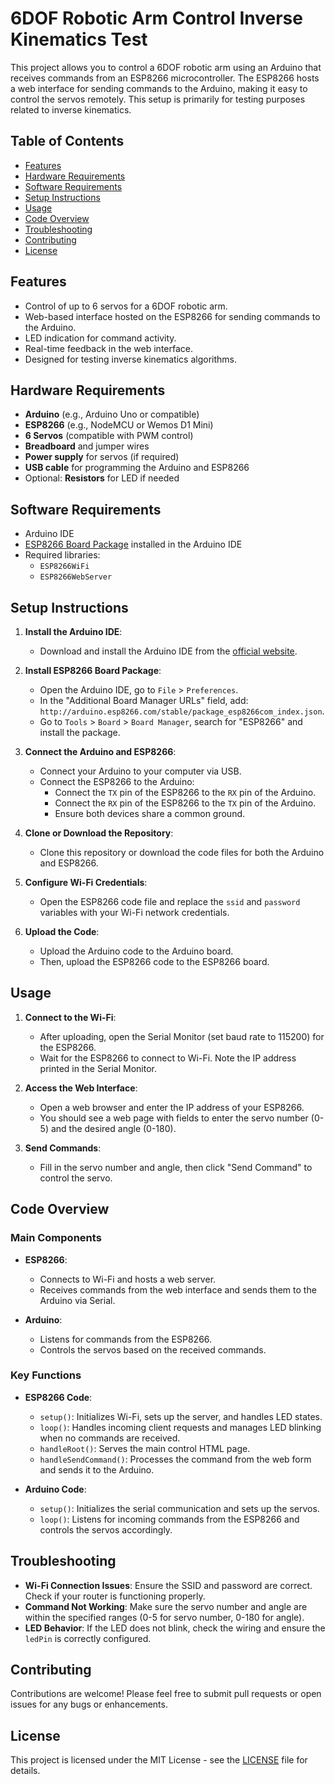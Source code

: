 # 6DOF Robotic Arm Control Inverse Kinematics Test

This project allows you to control a 6DOF robotic arm using an Arduino that receives commands from an ESP8266 microcontroller. The ESP8266 hosts a web interface for sending commands to the Arduino, making it easy to control the servos remotely. This setup is primarily for testing purposes related to inverse kinematics.

## Table of Contents

- [Features](#features)
- [Hardware Requirements](#hardware-requirements)
- [Software Requirements](#software-requirements)
- [Setup Instructions](#setup-instructions)
- [Usage](#usage)
- [Code Overview](#code-overview)
- [Troubleshooting](#troubleshooting)
- [Contributing](#contributing)
- [License](#license)

## Features

- Control of up to 6 servos for a 6DOF robotic arm.
- Web-based interface hosted on the ESP8266 for sending commands to the Arduino.
- LED indication for command activity.
- Real-time feedback in the web interface.
- Designed for testing inverse kinematics algorithms.

## Hardware Requirements

- **Arduino** (e.g., Arduino Uno or compatible)
- **ESP8266** (e.g., NodeMCU or Wemos D1 Mini)
- **6 Servos** (compatible with PWM control)
- **Breadboard** and jumper wires
- **Power supply** for servos (if required)
- **USB cable** for programming the Arduino and ESP8266
- Optional: **Resistors** for LED if needed

## Software Requirements

- Arduino IDE
- [ESP8266 Board Package](https://github.com/esp8266/Arduino) installed in the Arduino IDE
- Required libraries:
  - `ESP8266WiFi`
  - `ESP8266WebServer`

## Setup Instructions

1. **Install the Arduino IDE**:
   - Download and install the Arduino IDE from the [official website](https://www.arduino.cc/en/software).

2. **Install ESP8266 Board Package**:
   - Open the Arduino IDE, go to `File` > `Preferences`.
   - In the "Additional Board Manager URLs" field, add: `http://arduino.esp8266.com/stable/package_esp8266com_index.json`.
   - Go to `Tools` > `Board` > `Board Manager`, search for "ESP8266" and install the package.

3. **Connect the Arduino and ESP8266**:
   - Connect your Arduino to your computer via USB.
   - Connect the ESP8266 to the Arduino:
     - Connect the `TX` pin of the ESP8266 to the `RX` pin of the Arduino.
     - Connect the `RX` pin of the ESP8266 to the `TX` pin of the Arduino.
     - Ensure both devices share a common ground.

4. **Clone or Download the Repository**:
   - Clone this repository or download the code files for both the Arduino and ESP8266.

5. **Configure Wi-Fi Credentials**:
   - Open the ESP8266 code file and replace the `ssid` and `password` variables with your Wi-Fi network credentials.

6. **Upload the Code**:
   - Upload the Arduino code to the Arduino board.
   - Then, upload the ESP8266 code to the ESP8266 board.

## Usage

1. **Connect to the Wi-Fi**:
   - After uploading, open the Serial Monitor (set baud rate to 115200) for the ESP8266.
   - Wait for the ESP8266 to connect to Wi-Fi. Note the IP address printed in the Serial Monitor.

2. **Access the Web Interface**:
   - Open a web browser and enter the IP address of your ESP8266.
   - You should see a web page with fields to enter the servo number (0-5) and the desired angle (0-180).

3. **Send Commands**:
   - Fill in the servo number and angle, then click "Send Command" to control the servo.

## Code Overview

### Main Components

- **ESP8266**:
  - Connects to Wi-Fi and hosts a web server.
  - Receives commands from the web interface and sends them to the Arduino via Serial.

- **Arduino**:
  - Listens for commands from the ESP8266.
  - Controls the servos based on the received commands.

### Key Functions

- **ESP8266 Code**:
  - `setup()`: Initializes Wi-Fi, sets up the server, and handles LED states.
  - `loop()`: Handles incoming client requests and manages LED blinking when no commands are received.
  - `handleRoot()`: Serves the main control HTML page.
  - `handleSendCommand()`: Processes the command from the web form and sends it to the Arduino.

- **Arduino Code**:
  - `setup()`: Initializes the serial communication and sets up the servos.
  - `loop()`: Listens for incoming commands from the ESP8266 and controls the servos accordingly.

## Troubleshooting

- **Wi-Fi Connection Issues**: Ensure the SSID and password are correct. Check if your router is functioning properly.
- **Command Not Working**: Make sure the servo number and angle are within the specified ranges (0-5 for servo number, 0-180 for angle).
- **LED Behavior**: If the LED does not blink, check the wiring and ensure the `ledPin` is correctly configured.

## Contributing

Contributions are welcome! Please feel free to submit pull requests or open issues for any bugs or enhancements.

## License

This project is licensed under the MIT License - see the [LICENSE](LICENSE) file for details.
